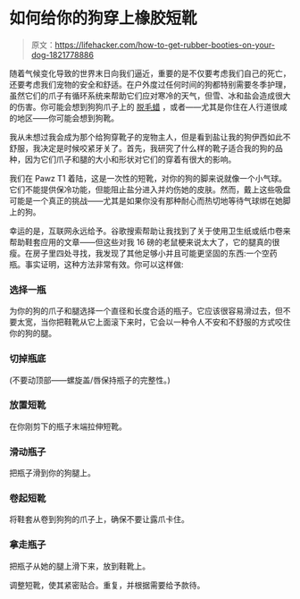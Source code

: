 # 如何给你的狗穿上橡胶短靴

> 原文：<https://lifehacker.com/how-to-get-rubber-booties-on-your-dog-1821778886>

随着气候变化导致的世界末日向我们逼近，重要的是不仅要考虑我们自己的死亡，还要考虑我们宠物的安全和舒适。在户外度过任何时间的狗都特别需要冬季护理，虽然它们的爪子有循环系统来帮助它们应对寒冷的天气，但雪、冰和盐会造成很大的伤害。你可能会想到狗狗爪子上的 [脱毛蜡](https://www.amazon.com/Mushers-Secret-Pet-Protection-200-Gram/dp/B0002XIZXY?asc_campaign=InlineText&asc_refurl=https://lifehacker.com/how-to-get-rubber-booties-on-your-dog-1821778886&asc_source=&tag=kinjalifehackerlink-20) ，或者——尤其是你住在人行道很咸的地区——你可能会想到狗靴。



我从未想过我会成为那个给狗穿靴子的宠物主人，但是看到盐让我的狗伊西如此不舒服，我决定是时候咬紧牙关了。首先，我研究了什么样的靴子适合我的狗的品种，因为它们爪子和腿的大小和形状对它们的穿着有很大的影响。

我们在 Pawz T1 着陆，这是一次性的短靴，对你的狗的脚来说就像一个小气球。它们不能提供保冷功能，但能阻止盐分进入并灼伤她的皮肤。然而，戴上这些吸盘可能是一个真正的挑战——尤其是如果你没有那种耐心而热切地等待气球绑在她脚上的狗。

幸运的是，互联网永远给予。谷歌搜索帮助让我找到了关于使用卫生纸或纸巾卷来帮助鞋套应用的文章——但这些对我 16 磅的老鼠梗来说太大了，它的腿真的很瘦。在房子里四处寻找，我发现了其他足够小并且可能更坚固的东西:一个空药瓶。事实证明，这种方法非常有效。你可以这样做:

### **选择一瓶**

为你的狗的爪子和腿选择一个直径和长度合适的瓶子。它应该很容易滑过去，但不要太宽，当你把鞋靴从它上面滚下来时，它会以一种令人不安和不舒服的方式咬住你的狗的腿。

### **切掉瓶底**

(不要动顶部——螺旋盖/唇保持瓶子的完整性。)

### 放置短靴

在你刚剪下的瓶子末端拉伸短靴。

### 滑动瓶子

把瓶子滑到你的狗腿上。

### **卷起短靴**

将鞋套从卷到狗狗的爪子上，确保不要让露爪卡住。

### 拿走瓶子

把瓶子从她的腿上滑下来，放到鞋靴上。

调整短靴，使其紧密贴合。重复，并根据需要给予款待。